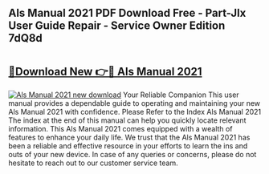 ## Als Manual 2021 PDF Download Free - Part-JIx User Guide Repair - Service Owner Edition 7dQ8d

# <h2><a href="http://cf17367.oget.top/?id=Als+Manual+2021">🔗Download New 👉🔴 Als Manual 2021</a></h2>

[![Als Manual 2021 new download](https://i.imgur.com/5g1atiW.png)](http://cf17367.oget.top/?id=Als+Manual+2021)
Your Reliable Companion This user manual provides a dependable guide to operating and maintaining your new Als Manual 2021 with confidence. Please Refer to the Index Als Manual 2021 The index at the end of this manual can help you quickly locate relevant information. This Als Manual 2021 comes equipped with a wealth of features to enhance your daily life. We trust that the Als Manual 2021 has been a reliable and effective resource in your efforts to learn the ins and outs of your new device. In case of any queries or concerns, please do not hesitate to reach out to our customer service team.
